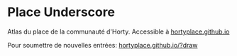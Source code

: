 # Place Underscore

Atlas du place de la communauté d'Horty. Accessible à [hortyplace.github.io](hortyplace.github.io)

Pour soumettre de nouvelles entrées: [hortyplace.github.io/?draw](hortyplace.github.io/?draw)

